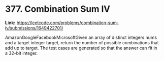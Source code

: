 # 377. Combination Sum IV

**Link:** https://leetcode.com/problems/combination-sum-iv/submissions/1649422701/

AmazonGoogleFacebookMicrosoftGiven an array of distinct integers nums and a target integer target, return the number of possible combinations that add up to target. The test cases are generated so that the answer can fit in a 32-bit integer.

